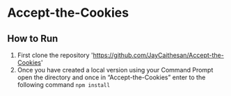 # Accept-the-Cookies


## How to Run

1. First clone the repository 'https://github.com/JayCaithesan/Accept-the-Cookies'
2. Once you have created a local version using your Command Prompt open the directory and once in “Accept-the-Cookies” enter to the following command ```npm install```

